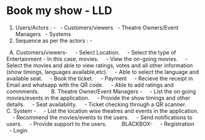 # Book my show - LLD

1. Users/Actors : -
  - Customers/viewers
  - Theatre Owners/Event Managers
  - Systems
 
2. Sequence as per the actors : -

  A. Customers/viewers-
    - Select Location.
    - Select the type of Entertainment - In this case, movies.
    - View the on-going movies.
    - Select the movies and able to view ratings, votes and all other information (show timings, languages available,etc).
    - Able to select the language and available seat.
    - Book the ticket.
    - Payment
    - Recieve the receipt in Email and whatsapp with the QR code.
    - Able to add ratings and commments.
    
  B. Theatre Owner/Event Managers -
    - List the on going movies/events in the application.
    - Provide the show timings and other details.
    - Seat availability.
    - Ticket checking through a QR scanner.
    
  C. System -
    - List the location wise theatres and events in the application.
    - Recommend the movies/events to the users.
    - Send notifications to users.
    - Provide support to the users.
    
    BLACKBOX-
    - Registration
    - Login
